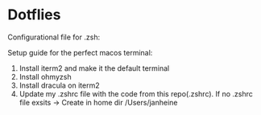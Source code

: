 # Dotflies

Configurational file for .zsh:

Setup guide for the perfect macos terminal:

1. Install iterm2 and make it the default terminal
2. Install ohmyzsh
3. Install dracula on iterm2
4. Update my .zshrc file with the code from this repo(.zshrc). If no .zshrc file exsits -> Create in home dir /Users/janheine
